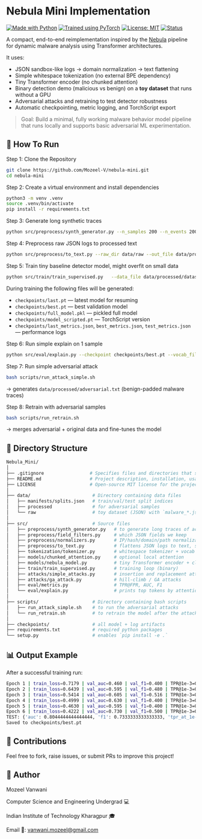# Nebula Mini Implementation

[![Made with Python](https://img.shields.io/badge/Made%20with-Python-3670A0?logo=python&logoColor=white)](https://www.python.org/)
[![Trained using PyTorch](https://img.shields.io/badge/Trained%20using-PyTorch-EE4C2C?logo=pytorch&logoColor=white)](https://pytorch.org/)
[![License: MIT](https://img.shields.io/badge/License-MIT-yellow.svg)](https://opensource.org/licenses/MIT)
[![Status](https://img.shields.io/badge/Build-Active-blue)](https://github.com/Mozeel-V/nebula-mini)

A compact, end-to-end reimplementation inspired by the [Nebula](https://arxiv.org/abs/2310.10664) pipeline for dynamic malware analysis using Transformer architectures.

It uses:
- JSON sandbox-like logs → domain normalization → text flattening
- Simple whitespace tokenization (no external BPE dependency)
- Tiny Transformer encoder (no chunked attention)
- Binary detection demo (malicious vs benign) on a **toy dataset** that runs without a GPU
- Adversarial attacks and retraining to test detector robustness
- Automatic checkpointing, metric logging, and TorchScript export

> Goal: Build a minimal, fully working malware behavior model pipeline that runs locally and supports basic adversarial ML experimentation. 

## 🧱 How To Run

Step 1: Clone the Repository

```bash
git clone https://github.com/Mozeel-V/nebula-mini.git
cd nebula-mini
```

Step 2: Create a virtual environment and install dependencies

```bash
python3 -m venv .venv
source .venv/bin/activate  
pip install -r requirements.txt
```

Step 3: Generate long synthetic traces

```bash
python src/preprocess/synth_generator.py --n_samples 200 --n_events 200
```

Step 4: Preprocess raw JSON logs to processed text
```bash
python src/preprocess/to_text.py --raw_dir data/raw --out_file data/processed/dataset.txt --manifest data/manifests/splits.json
```

Step 5: Train tiny baseline detector model, might overfit on small data
```bash
python src/train/train_supervised.py   --data_file data/processed/dataset.txt   --splits data/manifests/splits.json   --max_len 512 --d_model 128 --heads 4 --layers 1 --epochs 6 --batch_size 8 --chunk_size 0  
```

During training the following files will be generated:

- `checkpoints/last.pt` — latest model for resuming
- `checkpoints/best.pt` — best validation model
- `checkpoints/full_model.pkl` — pickled full model
- `checkpoints/model_scripted.pt` — TorchScript version
- `checkpoints/last_metrics.json`, `best_metrics.json`, `test_metrics.json` — performance logs

Step 6: Run simple explain on 1 sample
```bash
python src/eval/explain.py --checkpoint checkpoints/best.pt --vocab_file checkpoints/vocab.json --sample_index 0 --data_file data/processed/dataset.txt
```

Step 7: Run simple adversarial attack
```bash
bash scripts/run_attack_simple.sh
```
→ generates `data/processed/adversarial.txt` (benign-padded malware traces)

Step 8: Retrain with adversarial samples
```bash
bash scripts/run_retrain.sh
```
→ merges adversarial + original data and fine-tunes the model

## 📁 Directory Structure
```bash
Nebula_Mini/
│
├── .gitignore                 # Specifies files and directories that should be ignored by Git
├── README.md                  # Project description, installation, usage, and details
├── LICENSE                    # Open-source MIT license for the project
│
├── data/                       # Directory containing data files 
│   ├── manifests/splits.json   # train/val/test split indices
│   ├── processed               # for adversarial samples
│   └── raw                     # toy dataset (JSON) with `malware_*.json` and `benign_*.json`
│
├── src/                        # Source files
│   ├── preprocess/synth_generator.py   # to generate long traces of activity
│   ├── preprocess/field_filters.py     # which JSON fields we keep 
│   ├── preprocess/normalizers.py       # IP/hash/domain/path normalization   
│   ├── preprocess/to_text.py           # flattens JSON logs to text, saves splits   
│   ├── tokenization/tokenizer.py       # whitespace tokenizer + vocab builder  
│   ├── models/chunked_attention.py     # optional local attention 
│   ├── models/nebula_model.py          # tiny Transformer encoder + classifier 
│   ├── train/train_supervised.py       # training loop (binary)
│   ├── attacks/simple_attacks.py       # insertion and replacement attacks
│   ├── attacks/ga_attack.py            # hill-climb / GA attacks 
│   ├── eval/metrics.py                 # TPR@FPR, AUC, F1                
│   └── eval/explain.py                 # prints top tokens by attention & gradients (simple)
│
├── scripts/                    # Directory containing bash scripts 
│   ├── run_attack_simple.sh    # to run the adversarial attacks
│   └── run_retrain.sh          # to retrain the model after the attacks
│
├── checkpoints/                # all model + log artifacts  
├── requirements.txt            # required python packages
└── setup.py                    # enables `pip install -e .`
```
## 📊 Output Example

After a successful training run:
```bash
Epoch 1 | train_loss=0.7179 | val_auc=0.460 | val_f1=0.400 | TPR@1e-3=0.100
Epoch 2 | train_loss=0.6439 | val_auc=0.595 | val_f1=0.480 | TPR@1e-3=0.200
Epoch 3 | train_loss=0.5414 | val_auc=0.605 | val_f1=0.516 | TPR@1e-3=0.200
Epoch 4 | train_loss=0.4999 | val_auc=0.630 | val_f1=0.400 | TPR@1e-3=0.300
Epoch 5 | train_loss=0.4630 | val_auc=0.595 | val_f1=0.400 | TPR@1e-3=0.400
Epoch 6 | train_loss=0.4222 | val_auc=0.730 | val_f1=0.500 | TPR@1e-3=0.300
TEST: {'auc': 0.8044444444444444, 'f1': 0.7333333333333333, 'tpr_at_1e-3': 0.4, 'tpr_at_1e-4': 0.4}
Saved to checkpoints/best.pt
```

## 🤝 Contributions

Feel free to fork, raise issues, or submit PRs to improve this project!

## 👤 Author

Mozeel Vanwani

Computer Science and Engineering Undergrad 💻

Indian Institute of Technology Kharagpur 🎓

Email 📧: vanwani.mozeel@gmail.com


